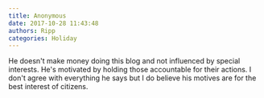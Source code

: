 ```yaml
---
title: Anonymous
date: 2017-10-28 11:43:48
authors: Ripp
categories: Holiday
---
```


 He doesn't make money doing this blog and not influenced by special interests.  He's motivated by holding those accountable for their actions.
I don't agree with everything he says but I do believe his motives are for the best interest of citizens.